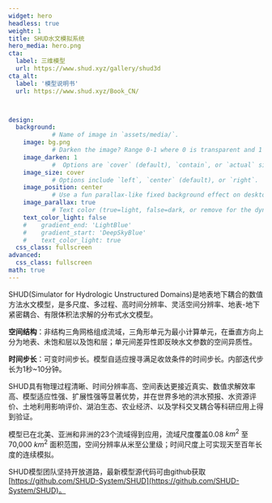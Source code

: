 ```yaml
---
widget: hero
headless: true
weight: 1
title: SHUD水文模拟系统
hero_media: hero.png
cta:
  label: 三维模型
  url: https://www.shud.xyz/gallery/shud3d
cta_alt:
  label: '模型说明书'
  url: https://www.shud.xyz/Book_CN/



design:
  background:
            # Name of image in `assets/media/`.
    image: bg.png
            # Darken the image? Range 0-1 where 0 is transparent and 1 is opaque.
    image_darken: 1
            #  Options are `cover` (default), `contain`, or `actual` size.
    image_size: cover
            # Options include `left`, `center` (default), or `right`.
    image_position: center
            # Use a fun parallax-like fixed background effect on desktop? true/false
    image_parallax: true
            # Text color (true=light, false=dark, or remove for the dynamic theme color).
    text_color_light: false
    #    gradient_end: 'LightBlue'
    #    gradient_start: 'DeepSkyBlue'
    #    text_color_light: true
  css_class: fullscreen
advanced:
  css_class: fullscreen
math: true  
---
```


SHUD(Simulator for Hydrologic Unstructured Domains)是地表地下耦合的数值方法水文模型，是多尺度、多过程、高时间分辨率、灵活空间分辨率、地表-地下紧密耦合、有限体积法求解的分布式水文模型。

**空间结构**：非结构三角网格组成流域，三角形单元为最小计算单元，在垂直方向上分为地表、未饱和层以及饱和层；单元间差异性即反映水文参数的空间异质性。

**时间步长**：可变时间步长。模型自适应搜寻满足收敛条件的时间步长。内部迭代步长为1秒~10分钟。

SHUD具有物理过程清晰、时间分辨率高、空间表达更接近真实、数值求解效率高、模型适应性强、扩展性强等显著优势，并在世界多地的洪水预报、水资源评价、土地利用影响评价、湖泊生态、农业经济、以及学科交叉耦合等科研应用上得到验证。

模型已在北美、亚洲和非洲的23个流域得到应用，流域尺度覆盖0.08 $km^2$ 至70,000 $km^2$ 面积范围，空间分辨率从米至公里级；时间尺度上可实现天至百年长度的连续模拟。

SHUD模型团队坚持开放道路，最新模型源代码可由github获取[https://github.com/SHUD-System/SHUD](https://github.com/SHUD-System/SHUD)。
